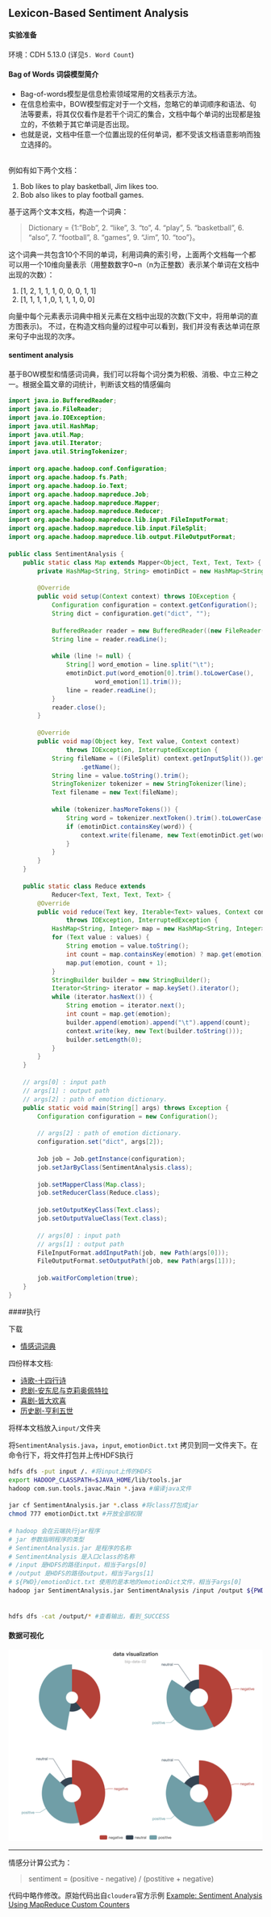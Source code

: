 ## Lexicon-Based Sentiment Analysis

#### 实验准备
环境：CDH 5.13.0 (详见`5. Word Count`)

#### Bag of Words 词袋模型简介

+ Bag-of-words模型是信息检索领域常用的文档表示方法。
+ 在信息检索中，BOW模型假定对于一个文档，忽略它的单词顺序和语法、句法等要素，将其仅仅看作是若干个词汇的集合，文档中每个单词的出现都是独立的，不依赖于其它单词是否出现。
+ 也就是说，文档中任意一个位置出现的任何单词，都不受该文档语意影响而独立选择的。

<br>
例如有如下两个文档：

1. Bob likes to play basketball, Jim likes too.
2. Bob also likes to play football games.

基于这两个文本文档，构造一个词典：
> Dictionary = {1:”Bob”, 2. “like”, 3. “to”, 4. “play”, 5. “basketball”, 6. “also”, 7. “football”, 8. “games”, 9. “Jim”, 10. “too”}。

这个词典一共包含10个不同的单词，利用词典的索引号，上面两个文档每一个都可以用一个10维向量表示（用整数数字0~n（n为正整数）表示某个单词在文档中出现的次数）：

1. [1, 2, 1, 1, 1, 0, 0, 0, 1, 1]
2. [1, 1, 1, 1 ,0, 1, 1, 1, 0, 0]

向量中每个元素表示词典中相关元素在文档中出现的次数(下文中，将用单词的直方图表示)。
不过，在构造文档向量的过程中可以看到，我们并没有表达单词在原来句子中出现的次序。

#### sentiment analysis
基于BOW模型和情感词词典，我们可以将每个词分类为积极、消极、中立三种之一。根据全篇文章的词统计，判断该文档的情感偏向

```java
import java.io.BufferedReader;
import java.io.FileReader;
import java.io.IOException;
import java.util.HashMap;
import java.util.Map;
import java.util.Iterator;
import java.util.StringTokenizer;

import org.apache.hadoop.conf.Configuration;
import org.apache.hadoop.fs.Path;
import org.apache.hadoop.io.Text;
import org.apache.hadoop.mapreduce.Job;
import org.apache.hadoop.mapreduce.Mapper;
import org.apache.hadoop.mapreduce.Reducer;
import org.apache.hadoop.mapreduce.lib.input.FileInputFormat;
import org.apache.hadoop.mapreduce.lib.input.FileSplit;
import org.apache.hadoop.mapreduce.lib.output.FileOutputFormat;

public class SentimentAnalysis {
	public static class Map extends Mapper<Object, Text, Text, Text> {
		private HashMap<String, String> emotinDict = new HashMap<String, String>();

		@Override
		public void setup(Context context) throws IOException {
			Configuration configuration = context.getConfiguration();
			String dict = configuration.get("dict", "");

			BufferedReader reader = new BufferedReader((new FileReader(dict)));
			String line = reader.readLine();

			while (line != null) {
				String[] word_emotion = line.split("\t");
				emotinDict.put(word_emotion[0].trim().toLowerCase(),
						word_emotion[1].trim());
				line = reader.readLine();
			}
			reader.close();
		}

		@Override
		public void map(Object key, Text value, Context context)
				throws IOException, InterruptedException {
			String fileName = ((FileSplit) context.getInputSplit()).getPath()
					.getName();
			String line = value.toString().trim();
			StringTokenizer tokenizer = new StringTokenizer(line);
			Text filename = new Text(fileName);

			while (tokenizer.hasMoreTokens()) {
				String word = tokenizer.nextToken().trim().toLowerCase();
				if (emotinDict.containsKey(word)) {
					context.write(filename, new Text(emotinDict.get(word)));
				}
			}
		}
	}

	public static class Reduce extends
			Reducer<Text, Text, Text, Text> {
		@Override
		public void reduce(Text key, Iterable<Text> values, Context context)
				throws IOException, InterruptedException {
			HashMap<String, Integer> map = new HashMap<String, Integer>();
			for (Text value : values) {
				String emotion = value.toString();
				int count = map.containsKey(emotion) ? map.get(emotion) : 0;
				map.put(emotion, count + 1);
			}
			StringBuilder builder = new StringBuilder();
			Iterator<String> iterator = map.keySet().iterator();
			while (iterator.hasNext()) {
				String emotion = iterator.next();
				int count = map.get(emotion);
				builder.append(emotion).append("\t").append(count);
				context.write(key, new Text(builder.toString()));
				builder.setLength(0);
			}
		}
	}

	// args[0] : input path
	// args[1] : output path
	// args[2] : path of emotion dictionary.
	public static void main(String[] args) throws Exception {
		Configuration configuration = new Configuration();

		// args[2] : path of emotion dictionary.
		configuration.set("dict", args[2]);

		Job job = Job.getInstance(configuration);
		job.setJarByClass(SentimentAnalysis.class);

		job.setMapperClass(Map.class);
		job.setReducerClass(Reduce.class);

		job.setOutputKeyClass(Text.class);
		job.setOutputValueClass(Text.class);

		// args[0] : input path
		// args[1] : output path
		FileInputFormat.addInputPath(job, new Path(args[0]));
		FileOutputFormat.setOutputPath(job, new Path(args[1]));

		job.waitForCompletion(true);
	}
}
```

####执行

下载
+ [情感词词典](https://raw.githubusercontent.com/ZhangShiqiu1993/notes/master/cloud/7.%20%E6%83%85%E6%84%9F%E8%AF%8D%E5%88%86%E6%9E%90/assets/emotionDict.txt)

四份样本文档:
+ [诗歌-十四行诗](https://raw.githubusercontent.com/ZhangShiqiu1993/notes/master/cloud/7.%20%E6%83%85%E6%84%9F%E8%AF%8D%E5%88%86%E6%9E%90/assets/input/poems)
+ [悲剧-安东尼与克莉奥佩特拉](https://raw.githubusercontent.com/ZhangShiqiu1993/notes/master/cloud/7.%20%E6%83%85%E6%84%9F%E8%AF%8D%E5%88%86%E6%9E%90/assets/input/tragedies)
+ [喜剧-皆大欢喜](https://raw.githubusercontent.com/ZhangShiqiu1993/notes/master/cloud/7.%20%E6%83%85%E6%84%9F%E8%AF%8D%E5%88%86%E6%9E%90/assets/input/comedies)
+ [历史剧-亨利五世](https://raw.githubusercontent.com/ZhangShiqiu1993/notes/master/cloud/7.%20%E6%83%85%E6%84%9F%E8%AF%8D%E5%88%86%E6%9E%90/assets/input/histories)

将样本文档放入`input/`文件夹

将`SentimentAnalysis.java`，`input`, `emotionDict.txt` 拷贝到同一文件夹下。在命令行下，将文件打包并上传HDFS执行
```bash
hdfs dfs -put input /. #将input上传的HDFS
export HADOOP_CLASSPATH=$JAVA_HOME/lib/tools.jar
hadoop com.sun.tools.javac.Main *.java #编译java文件

jar cf SentimentAnalysis.jar *.class #将class打包成jar
chmod 777 emotionDict.txt #开放全部权限

# hadoop 会在云端执行jar程序
# jar 参数指明程序的类型
# SentimentAnalysis.jar 是程序的名称
# SentimentAnalysis 是入口class的名称
# /input 是HDFS的路径input，相当于args[0]
# /output 是HDFS的路径output，相当于args[1]
# ${PWD}/emotionDict.txt 使用的是本地的emotionDict文件，相当于args[0]
hadoop jar SentimentAnalysis.jar SentimentAnalysis /input /output ${PWD}/emotionDict.txt #用hadoop执行jar


hdfs dfs -cat /output/* #查看输出，看到_SUCCESS
```

#### 数据可视化

![](https://github.com/s09g/notes/raw/master/cloud/7.%20%E6%83%85%E6%84%9F%E8%AF%8D%E5%88%86%E6%9E%90/assets/1.png)

---
情感分计算公式为：

> sentiment = (positive - negative) / (postitive + negative)

代码中略作修改。原始代码出自`cloudera`官方示例 [Example: Sentiment Analysis Using MapReduce Custom Counters](https://www.cloudera.com/documentation/other/tutorial/CDH5/topics/ht_example_4_sentiment_analysis.html.)